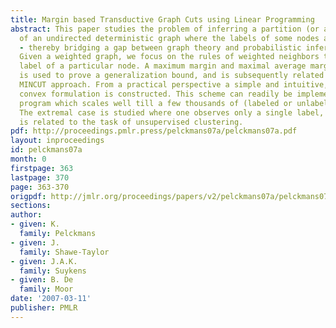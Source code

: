```yaml
---
title: Margin based Transductive Graph Cuts using Linear Programming
abstract: This paper studies the problem of inferring a partition (or a graph cut)
  of an undirected deterministic graph where the labels of some nodes are observed
  - thereby bridging a gap between graph theory and probabilistic inference techniques.
  Given a weighted graph, we focus on the rules of weighted neighbors to predict the
  label of a particular node. A maximum margin and maximal average margin based argument
  is used to prove a generalization bound, and is subsequently related to the classical
  MINCUT approach. From a practical perspective a simple and intuitive, but efficient
  convex formulation is constructed. This scheme can readily be implemented as a linear
  program which scales well till a few thousands of (labeled or unlabeled) data-points.
  The extremal case is studied where one observes only a single label, and this setting
  is related to the task of unsupervised clustering.
pdf: http://proceedings.pmlr.press/pelckmans07a/pelckmans07a.pdf
layout: inproceedings
id: pelckmans07a
month: 0
firstpage: 363
lastpage: 370
page: 363-370
origpdf: http://jmlr.org/proceedings/papers/v2/pelckmans07a/pelckmans07a.pdf
sections: 
author:
- given: K.
  family: Pelckmans
- given: J.
  family: Shawe-Taylor
- given: J.A.K.
  family: Suykens
- given: B. De
  family: Moor
date: '2007-03-11'
publisher: PMLR
---
```

